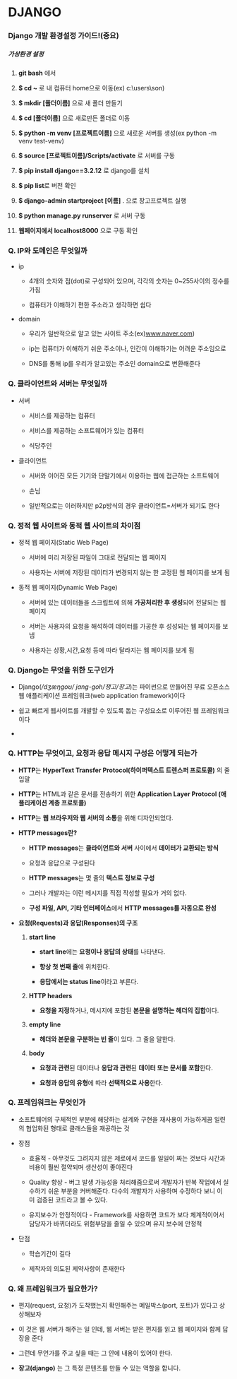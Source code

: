 # DJANGO

### Django 개발 환경설정 가이드!(중요)

##### 가상환경 설정

1. **git bash** 에서

2. **$ cd ~** 로 내 컴퓨터 home으로 이동(ex) c:\users\son)

3. **$ mkdir [폴더이름]** 으로 새 폴더 만들기

4. **$ cd [폴더이름]** 으로 새로만든 폴더로 이동

5. **$ python -m venv [프로젝트이름]** 으로 새로운 서버를 생성(ex python -m venv test-venv)

6. **$ source [프로젝트이름]/Scripts/activate** 로 서버를 구동

7. **$ pip install django==3.2.12** 로 django를 설치

8. **$ pip list**로 버전 확인

9. **$ django-admin startproject [이름]** . 으로 장고프로젝트 실행

10. **$ python manage.py runserver** 로 서버 구동

11. **웹페이지에서 localhost8000** 으로 구동 확인

### Q. IP와 도메인은 무엇일까

- ip
  
  - 4개의 숫자와 점(dot)로 구성되어 있으며, 각각의 숫자는 0~255사이의 정수를 가짐
  
  - 컴퓨터가 이해하기 편한 주소라고 생각하면 쉽다

- domain
  
  - 우리가 일반적으로 알고 있는 사이트 주소(ex)www.naver.com)
  
  - ip는 컴퓨터가 이해하기 쉬운 주소이나, 인간이 이해하기는 어려운 주소임으로
  
  - DNS를 통해 ip를 우리가 알고있는 주소인 domain으로 변환해준다

### Q. 클라이언트와 서버는 무엇일까

- 서버
  
  - 서비스를 제공하는 컴퓨터
  
  - 서비스를 제공하는 소프트웨어가 있는 컴퓨터
  
  - 식당주인

- 클라이언트
  
  - 서버와 이어진 모든 기기와 단말기에서 이용하는 웹에 접근하는 소프트웨어
  
  - 손님
  
  - 일반적으로는 이러하지만 p2p방식의 경우 클라이언트=서버가 되기도 한다

### Q. 정적 웹 사이트와 동적 웹 사이트의 차이점

- 정적 웹 페이지(Static Web Page)
  
  - 서버에 미리 저장된 파일이 그대로 전달되는 웹 페이지
  
  - 사용자는 서버에 저장된 데이터가 변경되지 않는 한 고정된 웹 페이지를 보게 됨

- 동적 웹 페이지(Dynamic Web Page)
  
  - 서버에 있는 데이터들을 스크립트에 의해 **가공처리한 후 생성**되어 전달되는 웹 페이지
  
  - 서버는 사용자의 요청을 해석하여 데이터를 가공한 후 성성되는 웹 페이지를 보냄
  
  - 사용자는 상황,시간,요청 등에 따라 달라지는 웹 페이지를 보게 됨

### Q. Django는 무엇을 위한 도구인가

- Django(*/dʒæŋɡoʊ/ jang-goh/쟁고/장고*)는 파이썬으로 만들어진 무료 오픈소스 웹 애플리케이션 프레임워크(web application framework)이다

- 쉽고 빠르게 웹사이트를 개발할 수 있도록 돕는 구성요소로 이루어진 웹 프레임워크이다

- 

### Q. HTTP는 무엇이고, 요청과 응답 메시지 구성은 어떻게 되는가

- **HTTP**는 **HyperText Transfer Protocol(하이퍼텍스트 트렌스퍼 프로토콜)** 의 줄임말

- **HTTP**는 HTML과 같은 문서를 전송하기 위한 **Application Layer Protocol (애플리케이션 계층 프로토콜)**

- **HTTP**는 **웹 브라우저와 웹 서버의 소통**을 위해 디자인되었다.

- **HTTP messages란?**
  
  - **HTTP messages**는 **클라이언트와 서버** 사이에서 **데이터가 교환되는 방식**
  
  - 요청과 응답으로 구성된다
  
  - **HTTP messages**는 몇 줄의 **텍스트 정보로 구성**
  
  - 그러나 개발자는 이런 메시지를 직접 작성할 필요가 거의 없다.
  
  - **구성 파일, API, 기타 인터페이스**에서 **HTTP messages를 자동으로 완성**

- **요청(Requests)과 응답(Responses)의 구조**
  
  1. **start line**
     
     - **start line**에는 **요청이나 응답의 상태**를 나타낸다.
     
     - **항상 첫 번째 줄**에 위치한다.
     
     - **응답에서는 status line**이라고 부른다.
  
  2. **HTTP headers**
     
     - **요청을 지정**하거나, 메시지에 포함된 **본문을 설명하는 헤더의 집합**이다.
  
  3. **empty line**
     
     - **헤더와 본문을 구분하는 빈 줄**이 있다. 그 줄을 말한다.
  
  4. **body**
     
     - **요청과 관련**된 데이터나 **응답과 관련**된 **데이터 또는 문서를 포함**한다.
     
     - **요청과 응답의 유형**에 따라 **선택적으로 사용**한다.

### Q. 프레임워크는 무엇인가

- 소프트웨어의 구체적인 부분에 해당하는 설계와 구현을 재사용이 가능하게끔 일련의 협업화된 형태로 클래스들을 재공하는 것

- 장점
  
  - 효율적 - 아무것도 그려지지 않은 제로에서 코드를 일일이 짜는 것보다 시간과 비용이 훨씬 절약되며 생산성이 좋아진다
  
  - Quality 향상 - 버그 발생 가능성을 처리해줌으로써 개발자가 반복 작업에서 실수하기 쉬운 부분을 커버해준다. 다수의 개발자가 사용하며 수정하다 보니 이미 검증된 코드라고 볼 수 있다.
  
  - 유지보수가 안정적이다 - Framework를 사용하면 코드가 보다 체계적이어서 담당자가 바뀌더라도 위험부담을 줄일 수 있으며 유지 보수에 안정적

- 단점
  
  - 학습기간이 길다
  
  - 제작자의 의도된 제약사항이 존재한다

### Q. 왜 프레임워크가 필요한가?

- 편지(request, 요청)가 도착했는지 확인해주는 메일박스(port, 포트)가 있다고 상상해보자

- 이 것은 웹 서버가 해주는 일 인데, 웹 서버는 받은 편지를 읽고 웹 페이지와 함께 답장을 준다

- 그런데 무언가를 주고 싶을 때는 그 안에 내용이 있어야 한다. 

- **장고(django)** 는 그 특정 콘텐츠를 만들 수 있는 역할을 합니다.
